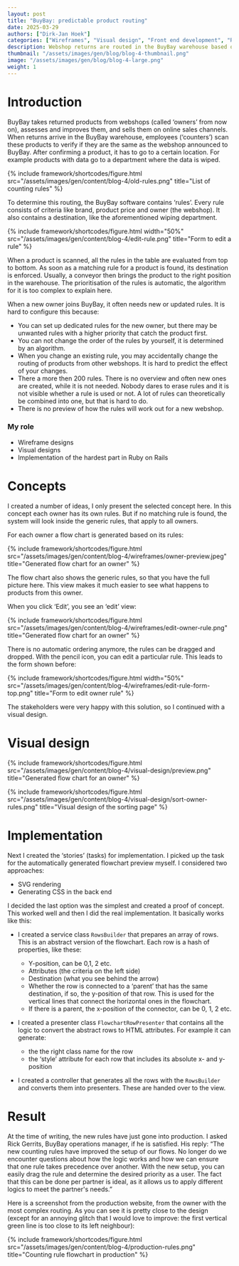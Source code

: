 ```yaml
---
layout: post
title: "BuyBay: predictable product routing"
date: 2025-03-29
authors: ["Dirk-Jan Hoek"]
categories: ["Wireframes", "Visual design", "Front end development", "Ruby on Rails"]
description: Webshop returns are routed in the BuyBay warehouse based on rules. I enhanced this system for better predictability and adaptability.
thumbnail: "/assets/images/gen/blog/blog-4-thumbnail.png"
image: "/assets/images/gen/blog/blog-4-large.png"
weight: 1
---
```



# Introduction
BuyBay takes returned products from webshops (called ‘owners’ from now on), assesses and improves them, and sells them on online sales channels. When returns arrive in the BuyBay warehouse, employees (‘counters’) scan these products to verify if they are the same as the webshop announced to BuyBay. After confirming a product, it has to go to a certain location. For example products with data go to a department where the data is wiped.

{% include framework/shortcodes/figure.html src="/assets/images/gen/content/blog-4/old-rules.png" title="List of counting rules" %}

To determine this routing, the BuyBay software contains ‘rules’. Every rule consists of criteria like brand, product price and owner (the webshop). It also contains a destination, like the aforementioned wiping department.

{% include framework/shortcodes/figure.html width="50%" src="/assets/images/gen/content/blog-4/edit-rule.png" title="Form to edit a rule" %}

When a product is scanned, all the rules in the table are evaluated from top to bottom. As soon as a matching rule for a product is found, its destination is enforced. Usually, a conveyor then brings the product to the right position in the warehouse. The prioritisation of the rules is automatic, the algorithm for it is too complex to explain here.

When a new owner joins BuyBay, it often needs new or updated rules. It is hard to configure this because:

- You can set up dedicated rules for the new owner, but there may be unwanted rules with a higher priority that catch the product first.
- You can not change the order of the rules by yourself, it is determined by an algorithm.
- When you change an existing rule, you may accidentally change the routing of products from other webshops. It is hard to predict the effect of your changes.
- There a more then 200 rules. There is no overview and often new ones are created, while it is not needed. Nobody dares to erase rules and it is not visible whether a rule is used or not. A lot of rules can theoretically be combined into one, but that is hard to do.
- There is no preview of how the rules will work out for a new webshop.

### My role
- Wireframe designs
- Visual designs
- Implementation of the hardest part in Ruby on Rails


# Concepts

I created a number of ideas, I only present the selected concept here. In this concept each owner has its own rules. But if no matching rule is found, the system will look inside the generic rules, that apply to all owners.

For each owner a flow chart is generated based on its rules:

{% include framework/shortcodes/figure.html src="/assets/images/gen/content/blog-4/wireframes/owner-preview.jpeg" title="Generated flow chart for an owner" %}

The flow chart also shows the generic rules, so that you have the full picture here. This view makes it much easier to see what happens to products from this owner.

When you click ‘Edit’, you see an ‘edit’ view:

{% include framework/shortcodes/figure.html src="/assets/images/gen/content/blog-4/wireframes/edit-owner-rule.png" title="Generated flow chart for an owner" %}

There is no automatic ordering anymore, the rules can be dragged and dropped. With the pencil icon, you can edit a particular rule. This leads to the form shown before:

{% include framework/shortcodes/figure.html width="50%" src="/assets/images/gen/content/blog-4/wireframes/edit-rule-form-top.png" title="Form to edit owner rule" %}

The stakeholders were very happy with this solution, so I continued with a visual design.

# Visual design

{% include framework/shortcodes/figure.html src="/assets/images/gen/content/blog-4/visual-design/preview.png" title="Generated flow chart for an owner" %}

{% include framework/shortcodes/figure.html src="/assets/images/gen/content/blog-4/visual-design/sort-owner-rules.png" title="Visual design of the sorting page" %}

# Implementation
Next I created the ‘stories’ (tasks) for implementation. I picked up the task for the automatically generated flowchart preview myself. I considered two approaches:

- SVG rendering
- Generating CSS in the back end

I decided the last option was the simplest and created a proof of concept. This worked well and then I did the real implementation. It basically works like this:

- I created a service class `RowsBuilder` that prepares an array of rows. This is an abstract version of the flowchart. Each row is a hash of properties, like these:

    - Y-position, can be 0,1, 2 etc.
    - Attributes (the criteria on the left side)
    - Destination (what you see behind the arrow)
    - Whether the row is connected to a ‘parent’ that has the same destination, if so, the y-position of that row. This is used for the vertical lines that connect the horizontal ones in the flowchart.
    - If there is a parent, the x-position of the connector, can be 0, 1, 2 etc.

- I created a presenter class `FlowchartRowPresenter` that contains all the logic to convert the abstract rows to  HTML attributes. For example it can generate:
    - the the right class name for the row
    - the ‘style’ attribute for each row that includes its absolute x- and y-position

- I created a controller that generates all the rows with the `RowsBuilder` and converts them into presenters. These are handed over to the view.

# Result
At the time of writing, the new rules have just gone into production. I asked Rick Gerrits, BuyBay operations manager, if he is satisfied. His reply: “The new counting rules have improved the setup of our flows. No longer do we encounter questions about how the logic works and how we can ensure that one rule takes precedence over another. With the new setup, you can easily drag the rule and determine the desired priority as a user. The fact that this can be done per partner is ideal, as it allows us to apply different logics to meet the partner's needs.”

Here is a screenshot from the production website, from the owner with the most complex routing. As you can see it is pretty close to the design (except for an annoying glitch that I would love to improve: the first vertical green line is too close to its left neighbour):

{% include framework/shortcodes/figure.html src="/assets/images/gen/content/blog-4/production-rules.png" title="Counting rule flowchart in production" %}
